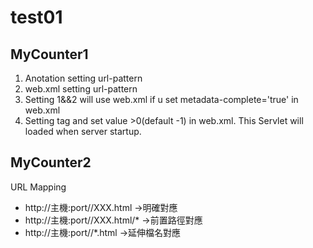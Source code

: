 # test01
## MyCounter1
1. Anotation setting url-pattern 
2. web.xml setting url-pattern
3. Setting 1&&2 will use web.xml if u set metadata-complete='true' in web.xml
4. Setting <load-on-startup>tag and set value >0(default -1) in web.xml. This Servlet will loaded when server startup.
## MyCounter2
   URL Mapping 
   * http://主機:port/<Servlet Context Path>/XXX.html    ->明確對應
   * http://主機:port/<Servlet Context Path>/XXX.html/*  ->前置路徑對應
   * http://主機:port/<Servlet Context Path>/*.html      ->延伸檔名對應 

